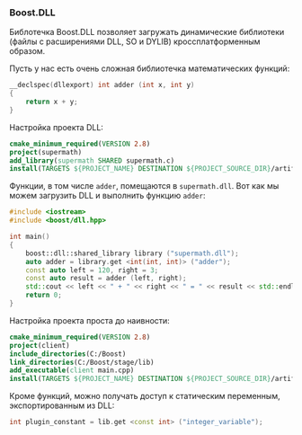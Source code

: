 ### Boost.DLL

Библотечка Boost.DLL позволяет загружать динамические библиотеки (файлы с расширениями DLL, SO и DYLIB) кроссплатформенным образом.

Пусть у нас есть очень сложная библиотечка математических функций:

```c
__declspec(dllexport) int adder (int x, int y)
{
    return x + y;
}
```

Настройка проекта DLL:

```cmake
cmake_minimum_required(VERSION 2.8)
project(supermath)
add_library(supermath SHARED supermath.c)
install(TARGETS ${PROJECT_NAME} DESTINATION ${PROJECT_SOURCE_DIR}/artifacts)
```

Функции, в том числе `adder`, помещаются в `supermath.dll`. Вот как мы можем загрузить DLL и выполнить функцию `adder`: 

```c++
#include <iostream>
#include <boost/dll.hpp>

int main() 
{
    boost::dll::shared_library library ("supermath.dll");
    auto adder = library.get <int(int, int)> ("adder");
    const auto left = 120, right = 3;
    const auto result = adder (left, right);
    std::cout << left << " + " << right << " = " << result << std::endl;
    return 0;
}
```

Настройка проекта проста до наивности:

```cmake
cmake_minimum_required(VERSION 2.8)
project(client)
include_directories(C:/Boost)
link_directories(C:/Boost/stage/lib)
add_executable(client main.cpp)
install(TARGETS ${PROJECT_NAME} DESTINATION ${PROJECT_SOURCE_DIR}/artifacts)
```

Кроме функций, можно получать доступ к статическим переменным, экспортированным из DLL:

```c++
int plugin_constant = lib.get <const int> ("integer_variable");
```
